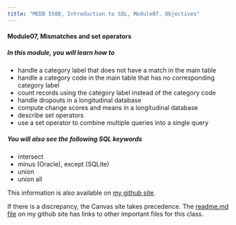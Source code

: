 ```yaml
---
title: "MEDB 5508, Introduction to SQL, Module07, Objectives"
---
```


#### Module07, Mismatches and set operators

##### In this module, you will learn how to

+ handle a category label that does not have a match in the main table
+ handle a category code in the main table that has no corresponding category label
+ count records using the category label instead of the category code
+ handle dropouts in a longitudinal database
+ compute change scores and means in a longitudinal database
+ describe set operators
+ use a set operator to combine multiple queries into a single query

##### You will also see the following SQL keywords

+ intersect
+ minus (Oracle), except (SQLite)
+ union
+ union all

<!---my git--->
This information is also available on [my github site][thisf].

If there is a discrepancy, the Canvas site takes precedence. The [readme.md file][mygit] on my github site has links to other important files for this class.

[thisf]: https://github.com/pmean/introduction-to-sql/blob/master/modules/5508-02-objectives.md
[mygit]: https://github.com/pmean/introduction-to-sql/blob/master/README.md
<!---my git--->
